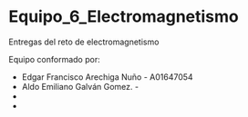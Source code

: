 # Equipo_6_Electromagnetismo
Entregas del reto de electromagnetismo

Equipo conformado por:
 * Edgar Francisco Arechiga Nuño - A01647054
 * Aldo Emiliano Galván Gomez.   -
 *
 * 
